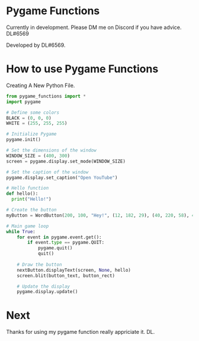 # Pygame Functions
Currently in development. Please DM me on Discord if you have advice. DL#6569

Developed by DL#6569.

# How to use Pygame Functions 
Creating A New Python File.

```py
from pygame_functions import *
import pygame

# Define some colors
BLACK = (0, 0, 0)
WHITE = (255, 255, 255)

# Initialize Pygame
pygame.init()

# Set the dimensions of the window
WINDOW_SIZE = (400, 300)
screen = pygame.display.set_mode(WINDOW_SIZE)

# Set the caption of the window
pygame.display.set_caption("Open YouTube")

# Hello function
def hello():
  print("Hello!")

# Create the button
myButton = WordButton(200, 100, "Hey!", (12, 182, 29), (40, 220, 58), 40)

# Main game loop
while True:
    for event in pygame.event.get():
        if event.type == pygame.QUIT:
            pygame.quit()
            quit()
      
    # Draw the button
    nextButton.displayText(screen, None, hello)
    screen.blit(button_text, button_rect)

    # Update the display
    pygame.display.update()
```

# Next
Thanks for using my pygame function really appriciate it.
DL.
